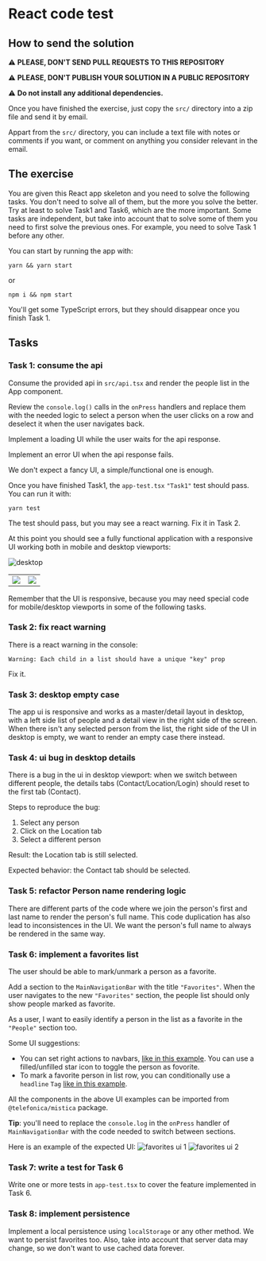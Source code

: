 # React code test

## How to send the solution

:warning: **PLEASE, DON'T SEND PULL REQUESTS TO THIS REPOSITORY**

:warning: **PLEASE, DON'T PUBLISH YOUR SOLUTION IN A PUBLIC REPOSITORY**

:warning: **Do not install any additional dependencies.**

Once you have finished the exercise, just copy the `src/` directory into a zip file and send it by email.

Appart from the `src/` directory, you can include a text file with notes or comments if you want, or comment on anything you consider relevant in the email.

## The exercise

You are given this React app skeleton and you need to solve the following tasks. You don't need to solve all of them, but the more you solve the better. Try at least to solve Task1 and Task6, which are the more important. Some tasks are independent, but take into account that to solve some of them you need to first solve the previous ones. For example, you need to solve Task 1 before any other.

You can start by running the app with:

```
yarn && yarn start
```

or

```
npm i && npm start
```

You'll get some TypeScript errors, but they should disappear once you finish Task 1.

## Tasks

### Task 1: consume the api

Consume the provided api in `src/api.tsx` and render the people list in the App component.

Review the `console.log()` calls in the `onPress` handlers and replace them with the needed logic to select a person when the user clicks on a row and deselect it when the user navigates back.

Implement a loading UI while the user waits for the api response.

Implement an error UI when the api response fails.

We don't expect a fancy UI, a simple/functional one is enough.

Once you have finished Task1, the `app-test.tsx` `"Task1"` test should pass. You can run it with:

```
yarn test
```

The test should pass, but you may see a react warning. Fix it in Task 2.

At this point you should see a fully functional application with a responsive UI working both in mobile and desktop viewports:

![desktop](img/desktop.png)

<table>
    <tr>
        <td><img src="img/mobile.png"/>
        <td><img src="img/mobile-detail.png"/>
</table>

Remember that the UI is responsive, because you may need special code for mobile/desktop viewports in some of the following tasks.

### Task 2: fix react warning

There is a react warning in the console:

```
Warning: Each child in a list should have a unique "key" prop
```

Fix it.

### Task 3: desktop empty case

The app ui is responsive and works as a master/detail layout in desktop, with a left side list of people and a detail view in the right side of the screen. When there isn't any selected person from the list, the right side of the UI in desktop is empty, we want to render an empty case there instead.

### Task 4: ui bug in desktop details

There is a bug in the ui in desktop viewport: when we switch between different people, the details tabs (Contact/Location/Login) should reset to the first tab (Contact).

Steps to reproduce the bug:

1. Select any person
2. Click on the Location tab
3. Select a different person

Result: the Location tab is still selected.

Expected behavior: the Contact tab should be selected.

### Task 5: refactor Person name rendering logic

There are different parts of the code where we join the person's first and last name to render the person's full name. This code duplication has also lead to inconsistences in the UI. We want the person's full name to always be rendered in the same way.

### Task 6: implement a favorites list

The user should be able to mark/unmark a person as a favorite.

Add a section to the `MainNavigationBar` with the title `"Favorites"`. When the user navigates to the new `"Favorites"` section, the people list should only show people marked as favorite.

As a user, I want to easily identify a person in the list as a favorite in the `"People"` section too.

Some UI suggestions:

-   You can set right actions to navbars, [like in this example](https://mistica-web.vercel.app/playroom#?code=N4Igxg9gJgpiBcIA8A5AhgNwJYHM0BcsIA7AITQCcAdYgAlvwgAcAxLADxigF5gAzNABsAzjAC%2BNeiXJgA1rwAUASlrcAfLWBiJdBlnyCY3KiBYBXQWmL6ItWLQAqQk5NoVcAC3y9X9VJlwCIjJKAEEwQhIAcQoIMyY1X3paf2w8SJCKcIzaSiw0AFpLACMYQWMQAFViAFtKWVzhWgEMCHd8GBNaEgAFChhhYUUVdU1tRN1k5KQASUhiAGV8SjZBQyhaSEE2irAzCn7ifABhCG3qEFoAegmpvyv0NKDpMIjg2%2BmHgPTg8iy36KxeIfHQ3Gg0VKBDJ-VyMVgcLi8AQicSuF5yYaqDRaHT0QgGIwmcyWayMOwwRzOECudw4Lw%2BSYpR5Q36vDIxOIJJJ%2BZk-F7-HJ5QolMoVACy9UazUwbX0nUuvX6g0xoxxHzuKTmJCWlAASjAcBZKJszjsTHsDjAjqdzl0wYz7rznplsu8kkgvk9oWzghzga5QRMQAAaED4DwwGoDBAAbRADjKMD4JCwYDQIAAuqGAO5YKDh4SxgDMADYAAwZsRAA). You can use a filled/unfilled star icon to toggle the person as fovorite.
-   To mark a favorite person in list row, you can conditionally use a `headline` `Tag` [like in this example](https://mistica-web.vercel.app/playroom#?code=N4Igxg9gJgpiBcIA8AlCB3AOgOwAS4AsYBDKAGwEtsYBeYJAFWIHNcAXATwAdbMQuAThAC2EPgD4AYsQBuEARTYwkAeibNxAXxz5iAZz0w2dHflxIAwhQFgyMU2dx6KAL1rAALAAZteR7gAjYjAAa2YhAFdsKABJYRZ3PgI2Ni49eBUVAWJokQjDAQA6YRgVYi4KFS55NmzFPRUSqEaYbBUAdnbCgCsuZj5fRxVxU0H2RTsaPkkIshzFCFxYXCYyPlMIbAAFARgDOgAKAEpcGnFcYE1fYZwQABoQNiISvQQAbRAGGDsAM02KMDEEAAXQe6AoUCer3gbwAzAA2LzAzRAA).

All the components in the above UI examples can be imported from `@telefonica/mistica` package.

**Tip**: you'll need to replace the `console.log` in the `onPress` handler of `MainNavigationBar` with the code needed to switch between sections.

Here is an example of the expected UI:
![favorites ui 1](img/favorites.png)
![favorites ui 2](img/favorites2.png)

### Task 7: write a test for Task 6

Write one or more tests in `app-test.tsx` to cover the feature implemented in Task 6.

### Task 8: implement persistence

Implement a local persistence using `localStorage` or any other method. We want to persist favorites too. Also, take into account that server data may change, so we don't want to use cached data forever.
